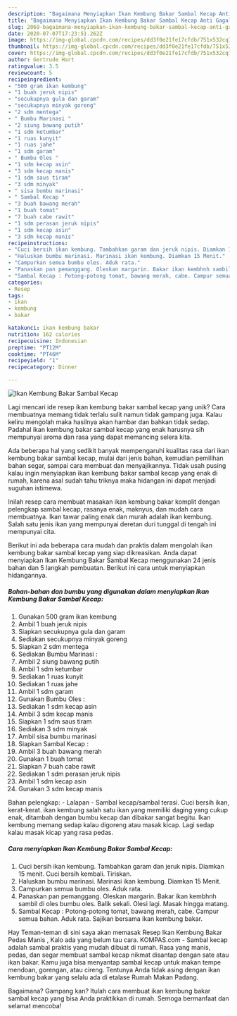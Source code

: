 ```yaml
---
description: "Bagaimana Menyiapkan Ikan Kembung Bakar Sambal Kecap Anti Gagal"
title: "Bagaimana Menyiapkan Ikan Kembung Bakar Sambal Kecap Anti Gagal"
slug: 2069-bagaimana-menyiapkan-ikan-kembung-bakar-sambal-kecap-anti-gagal
date: 2020-07-07T17:23:51.262Z
image: https://img-global.cpcdn.com/recipes/dd3f0e21fe17cfdb/751x532cq70/ikan-kembung-bakar-sambal-kecap-foto-resep-utama.jpg
thumbnail: https://img-global.cpcdn.com/recipes/dd3f0e21fe17cfdb/751x532cq70/ikan-kembung-bakar-sambal-kecap-foto-resep-utama.jpg
cover: https://img-global.cpcdn.com/recipes/dd3f0e21fe17cfdb/751x532cq70/ikan-kembung-bakar-sambal-kecap-foto-resep-utama.jpg
author: Gertrude Hart
ratingvalue: 3.5
reviewcount: 5
recipeingredient:
- "500 gram ikan kembung"
- "1 buah jeruk nipis"
- "secukupnya gula dan garam"
- "secukupnya minyak goreng"
- "2 sdm mentega"
- " Bumbu Marinasi "
- "2 siung bawang putih"
- "1 sdm ketumbar"
- "1 ruas kunyit"
- "1 ruas jahe"
- "1 sdm garam"
- " Bumbu Oles "
- "1 sdm kecap asin"
- "3 sdm kecap manis"
- "1 sdm saus tiram"
- "3 sdm minyak"
- " sisa bumbu marinasi"
- " Sambal Kecap "
- "3 buah bawang merah"
- "1 buah tomat"
- "7 buah cabe rawit"
- "1 sdm perasan jeruk nipis"
- "1 sdm kecap asin"
- "3 sdm kecap manis"
recipeinstructions:
- "Cuci bersih ikan kembung. Tambahkan garam dan jeruk nipis. Diamkan 15 menit. Cuci bersih kembali. Tiriskan."
- "Haluskan bumbu marinasi. Marinasi ikan kembung. Diamkan 15 Menit."
- "Campurkan semua bumbu oles. Aduk rata."
- "Panaskan pan pemanggang. Oleskan margarin. Bakar ikan kembhnh sambil di oles bumbu oles. Balik sekali. Olesi lagi. Masak hingga matang."
- "Sambal Kecap : Potong-potong tomat, bawang merah, cabe. Campur semua bahan. Aduk rata. Sajikan bersama ikan kembung bakar."
categories:
- Resep
tags:
- ikan
- kembung
- bakar

katakunci: ikan kembung bakar 
nutrition: 162 calories
recipecuisine: Indonesian
preptime: "PT12M"
cooktime: "PT46M"
recipeyield: "1"
recipecategory: Dinner

---
```



![Ikan Kembung Bakar Sambal Kecap](https://img-global.cpcdn.com/recipes/dd3f0e21fe17cfdb/751x532cq70/ikan-kembung-bakar-sambal-kecap-foto-resep-utama.jpg)

Lagi mencari ide resep ikan kembung bakar sambal kecap yang unik? Cara membuatnya memang tidak terlalu sulit namun tidak gampang juga. Kalau keliru mengolah maka hasilnya akan hambar dan bahkan tidak sedap. Padahal ikan kembung bakar sambal kecap yang enak harusnya sih mempunyai aroma dan rasa yang dapat memancing selera kita.

Ada beberapa hal yang sedikit banyak mempengaruhi kualitas rasa dari ikan kembung bakar sambal kecap, mulai dari jenis bahan, kemudian pemilihan bahan segar, sampai cara membuat dan menyajikannya. Tidak usah pusing kalau ingin menyiapkan ikan kembung bakar sambal kecap yang enak di rumah, karena asal sudah tahu triknya maka hidangan ini dapat menjadi suguhan istimewa.

Inilah resep cara membuat masakan ikan kembung bakar komplit dengan pelengkap sambal kecap, rasanya enak, maknyus, dan mudah cara membuatnya. Ikan tawar paling enak dan murah adalah ikan kembung. Salah satu jenis ikan yang mempunyai deretan duri tunggal di tengah ini mempunyai cita.


Berikut ini ada beberapa cara mudah dan praktis dalam mengolah ikan kembung bakar sambal kecap yang siap dikreasikan. Anda dapat menyiapkan Ikan Kembung Bakar Sambal Kecap menggunakan 24 jenis bahan dan 5 langkah pembuatan. Berikut ini cara untuk menyiapkan hidangannya.

<!--inarticleads1-->

##### Bahan-bahan dan bumbu yang digunakan dalam menyiapkan Ikan Kembung Bakar Sambal Kecap:

1. Gunakan 500 gram ikan kembung
1. Ambil 1 buah jeruk nipis
1. Siapkan secukupnya gula dan garam
1. Sediakan secukupnya minyak goreng
1. Siapkan 2 sdm mentega
1. Sediakan  Bumbu Marinasi :
1. Ambil 2 siung bawang putih
1. Ambil 1 sdm ketumbar
1. Sediakan 1 ruas kunyit
1. Sediakan 1 ruas jahe
1. Ambil 1 sdm garam
1. Gunakan  Bumbu Oles :
1. Sediakan 1 sdm kecap asin
1. Ambil 3 sdm kecap manis
1. Siapkan 1 sdm saus tiram
1. Sediakan 3 sdm minyak
1. Ambil  sisa bumbu marinasi
1. Siapkan  Sambal Kecap :
1. Ambil 3 buah bawang merah
1. Gunakan 1 buah tomat
1. Siapkan 7 buah cabe rawit
1. Sediakan 1 sdm perasan jeruk nipis
1. Ambil 1 sdm kecap asin
1. Gunakan 3 sdm kecap manis


Bahan pelengkap: - Lalapan - Sambal kecap/sambal terasi. Cuci bersih ikan, kerat-kerat. ikan kembung salah satu ikan yang memiliki daging yang cukup enak, ditambah dengan bumbu kecap dan dibakar sangat begitu. Ikan kembung memang sedap kalau digoreng atau masak kicap. Lagi sedap kalau masak kicap yang rasa pedas. 

<!--inarticleads2-->

##### Cara menyiapkan Ikan Kembung Bakar Sambal Kecap:

1. Cuci bersih ikan kembung. Tambahkan garam dan jeruk nipis. Diamkan 15 menit. Cuci bersih kembali. Tiriskan.
1. Haluskan bumbu marinasi. Marinasi ikan kembung. Diamkan 15 Menit.
1. Campurkan semua bumbu oles. Aduk rata.
1. Panaskan pan pemanggang. Oleskan margarin. Bakar ikan kembhnh sambil di oles bumbu oles. Balik sekali. Olesi lagi. Masak hingga matang.
1. Sambal Kecap : Potong-potong tomat, bawang merah, cabe. Campur semua bahan. Aduk rata. Sajikan bersama ikan kembung bakar.


Hay Teman-teman di sini saya akan memasak Resep Ikan Kembung Bakar Pedas Manis , Kalo ada yang belum tau cara. KOMPAS.com - Sambal kecap adalah sambal praktis yang mudah dibuat di rumah. Rasa yang manis, pedas, dan segar membuat sambal kecap nikmat disantap dengan sate atau ikan bakar. Kamu juga bisa menyantap sambal kecap untuk makan tempe mendoan, gorengan, atau cireng. Tentunya Anda tidak asing dengan ikan kembung bakar yang selalu ada di etalase Rumah Makan Padang. 

Bagaimana? Gampang kan? Itulah cara membuat ikan kembung bakar sambal kecap yang bisa Anda praktikkan di rumah. Semoga bermanfaat dan selamat mencoba!
